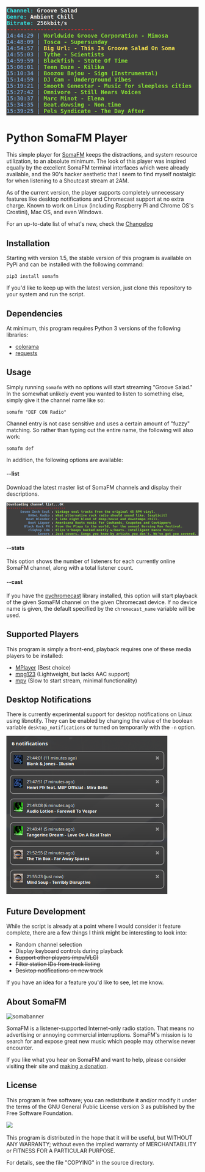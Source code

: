 ![feat_img](screenshots/playing.png)
# Python SomaFM Player
This simple player for [SomaFM](https://somafm.com/) keeps the distractions, and system resource utilization, to an absolute minimum. The look of this player was inspired equally by the excellent SomaFM terminal interfaces which were already available, and the 90's hacker aesthetic that I seem to find myself nostalgic for when listening to a Shoutcast stream at 2AM.

As of the current version, the player supports completely unnecessary features like desktop notifications and Chromecast support at no extra charge. Known to work on Linux (including Raspberry Pi and Chrome OS's Crostini), Mac OS, and even Windows.

For an up-to-date list of what's new, check the [Changelog](CHANGELOG.md)

## Installation
Starting with version 1.5, the stable version of this program is available on PyPi and can be installed with the following command:

```console
pip3 install somafm
```
If you'd like to keep up with the latest version, just clone this repository to your system and run the script.

## Dependencies
At minimum, this program requires Python 3 versions of the following libraries:

* [colorama](https://pypi.org/project/colorama/)
* [requests](https://3.python-requests.org/)

## Usage
Simply running `somafm` with no options will start streaming "Groove Salad." In the somewhat unlikely event you wanted to listen to something else, simply give it the channel name like so:

```console
somafm "DEF CON Radio"
```

Channel entry is not case sensitive and uses a certain amount of "fuzzy" matching. So rather than typing out the entire name, the following will also work:

```console
somafm def
```
In addition, the following options are available:

#### --list
Download the latest master list of SomaFM channels and display their descriptions.

![channel_img](screenshots/channel_list.png)

#### --stats
This option shows the number of listeners for each currently online SomaFM channel, along with a total listener count.

#### --cast
If you have the [pychromecast](https://github.com/balloob/pychromecast) library installed, this option will start playback of the given SomaFM channel on the given Chromecast device. If no device name is given, the default specified by the `chromecast_name` variable will be used.

## Supported Players
This program is simply a front-end, playback requires one of these media players to be installed:
* [MPlayer](http://www.mplayerhq.hu/design7/news.html) (Best choice)
* [mpg123](https://www.mpg123.de/) (Lightweight, but lacks AAC support)
* [mpv](https://mpv.io/) (Slow to start stream, minimal functionality)

## Desktop Notifications
There is currently experimental support for desktop notifications on Linux using libnotify. They can be enabled by changing the value of the boolean variable `desktop_notifications` or turned on temporarily with the `-n` option.

![notifications](screenshots/notifications.png)

## Future Development
While the script is already at a point where I would consider it feature complete, there are a few things I think might be interesting to look into:

* Random channel selection
* Display keyboard controls during playback
* ~~Support other players (mpv/VLC)~~
* ~~Filter station IDs from track listing~~
* ~~Desktop notifications on new track~~

If you have an idea for a feature you'd like to see, let me know.

## About SomaFM
![somabanner](http://somafm.com/linktous/728x90sfm.jpg)

SomaFM is a listener-supported Internet-only radio station. That means no advertising or annoying commercial interruptions. SomaFM's mission is to search for and expose great new music which people may otherwise never encounter.

If you like what you hear on SomaFM and want to help, please consider visiting their site and [making a donation](https://somafm.com/support/).

## License
This program is free software; you can redistribute it and/or modify it under the terms of the GNU General Public License version 3 as published by the Free Software Foundation.

![](https://www.gnu.org/graphics/gplv3-127x51.png)

This program is distributed in the hope that it will be useful, but WITHOUT ANY WARRANTY; without even the implied warranty of MERCHANTABILITY or FITNESS FOR A PARTICULAR PURPOSE.

For details, see the file "COPYING" in the source directory.
